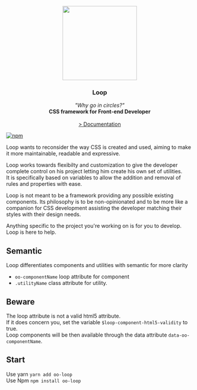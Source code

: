 <p align="center">
    <img align="center" src="https://avatars2.githubusercontent.com/u/36288586?s=400" width="200" alt="">
</p>
<h3 align="center">Loop</h3>
<p align="center">
<em>"Why go in circles?"</em>
<br>
<strong>CSS framework for Front-end Developer</strong>
<br>
<br>
    <a href="https://oo-loop.github.io/" title="documentation">> Documentation</a>  
</p>  

[![npm](https://img.shields.io/npm/v/oo-loop.svg?style=flat-square)](https://www.npmjs.com/package/oo-loop)


Loop wants to reconsider the way CSS is created and used, aiming to make it more maintainable, readable and expressive.

Loop works towards flexibilty and customization to give the developer complete control on his project letting him create his own set of utilities.   
It is specifically based on variables to allow the addition and removal of rules and properties with ease.

Loop is not meant to be a framework providing any possible existing components. Its philosophy is to be non-opinionated and to be more like a companion for CSS development assisting the developer matching their styles with their design needs.

Anything specific to the project you're working on is for you to develop.   
Loop is here to help.

## Semantic
Loop differentiates components and utilities with semantic for more clarity

* `oo-componentName` loop attribute for component
* `.utilityName` class attribute for utility.

## Beware
The loop attribute is not a valid html5 attribute.   
If it does concern you, set the variable `$loop-component-html5-validity` to true.   
Loop components will be then available through the data attribute `data-oo-componentName`.

## Start
Use yarn
`yarn add oo-loop`   
Use Npm
`npm install oo-loop` 